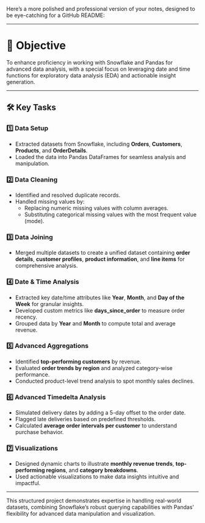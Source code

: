 Here’s a more polished and professional version of your notes, designed to be eye-catching for a GitHub README:  

---

# 🎯 **Objective**  
To enhance proficiency in working with Snowflake and Pandas for advanced data analysis, with a special focus on leveraging date and time functions for exploratory data analysis (EDA) and actionable insight generation.

---

## 🛠 **Key Tasks**

### **1️⃣ Data Setup**  
- Extracted datasets from Snowflake, including **Orders**, **Customers**, **Products**, and **OrderDetails**.  
- Loaded the data into Pandas DataFrames for seamless analysis and manipulation.  

### **2️⃣ Data Cleaning**  
- Identified and resolved duplicate records.  
- Handled missing values by:  
  - Replacing numeric missing values with column averages.  
  - Substituting categorical missing values with the most frequent value (mode).  

### **3️⃣ Data Joining**  
- Merged multiple datasets to create a unified dataset containing **order details**, **customer profiles**, **product information**, and **line items** for comprehensive analysis.  

### **4️⃣ Date & Time Analysis**  
- Extracted key date/time attributes like **Year**, **Month**, and **Day of the Week** for granular insights.  
- Developed custom metrics like **days_since_order** to measure order recency.  
- Grouped data by **Year** and **Month** to compute total and average revenue.  

### **5️⃣ Advanced Aggregations**  
- Identified **top-performing customers** by revenue.  
- Evaluated **order trends by region** and analyzed category-wise performance.  
- Conducted product-level trend analysis to spot monthly sales declines.  

### **6️⃣ Advanced Timedelta Analysis**  
- Simulated delivery dates by adding a 5-day offset to the order date.  
- Flagged late deliveries based on predefined thresholds.  
- Calculated **average order intervals per customer** to understand purchase behavior.  

### **7️⃣ Visualizations**  
- Designed dynamic charts to illustrate **monthly revenue trends**, **top-performing regions**, and **category breakdowns**.  
- Used actionable visualizations to make data insights intuitive and impactful.

---

This structured project demonstrates expertise in handling real-world datasets, combining Snowflake’s robust querying capabilities with Pandas' flexibility for advanced data manipulation and visualization.  


